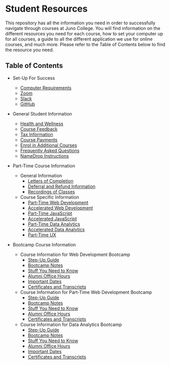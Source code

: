# Student Resources
This repository has all the information you need in order to successfully navigate through courses at Juno College. You will find information on the different resources you need for each course, how to set your computer up for all courses, a guide to all the different application we use for online courses, and much more. Please refer to the Table of Contents below to find the resource you need. 

## Table of Contents

- Set-Up For Success
  - [Computer Requirements](./computer-requirements.md) 
  - [Zoom](./Zoom.md)
  - [Slack](./Slack.md)
  - [GitHub](./GitHub.md)
- General Student Information
  - [Health and Wellness](./health.md)
  - [Course Feedback](./course-feedback.md)
  - [Tax Information](./tax-information.md)
  - [Course Payments](./invoices.md)
  - [Enrol in Additional Courses](./enrol-for-courses.md)
  - [Frequently Asked Questions](./faq.md)
  - [NameDrop Instructions](./namedrop.md)
- Part-Time Course Information
  - General Information
       - [Letters of Completion](./letter-of-completion.md)
       - [Deferral and Refund Information](./deferral.md)
       - [Recordings of Classes](./recordings.md)
  - Course Specific Information
       - [Part-Time Web Development](./part-time-web-development.md)
       - [Accelerated Web Development](./accelerated-web-development.md)
       - [Part-Time JavaScript](./part-time-javascript.md)
       - [Accelerated JavaScript](./accelerated-javascript.md)
       - [Part-Time Data Analytics](./part-time-data.md)
       - [Accelerated Data Analytics](./accelerated-data.md)
       - [Part-Time UX](./ux.md)

- Bootcamp Course Information
   - Course Information for Web Development Bootcamp
       - [Step-Up Guide](./Setup-Guide-WD-Bootcamp.md)
       - [Bootcamp Notes](https://github.com/HackerYou/bootcamp-notes)
       - [Stuff You Need to Know](https://github.com/HackerYou/bootcamp-notes/tree/main/stuff-you-need-to-know)
       - [Alumni Office Hours](./alumni-office-hours.md)
       - [Important Dates](https://github.com/HackerYou/bootcamp-notes/blob/main/stuff-you-need-to-know/important-dates.md)
       - [Certificates and Transcripts](./certificates-transcripts.md)
    - Course Information for Part-Time Web Development Bootcamp
       - [Step-Up Guide](./Setup-Guide-WD-Bootcamp.md)
       - [Bootcamp Notes](https://github.com/HackerYou/bootcamp-notes)
       - [Stuff You Need to Know](https://github.com/HackerYou/bootcamp-notes/tree/main/stuff-you-need-to-know)
       - [Alumni Office Hours](./alumni-office-hours.md)
       - [Certificates and Transcripts](./certificates-transcripts.md)
   - Course Information for Data Analytics Bootcamp
       - [Step-Up Guide](./Setup-Guide-DA-Bootcamp.md)
       - [Bootcamp Notes](https://github.com/HackerYou/data-bootcamp-notes)
       - [Stuff You Need to Know](https://github.com/HackerYou/data-bootcamp-notes/tree/main/stuff-you-need-to-know)
       - [Alumni Office Hours](./alumni-office-hours.md)
       - [Important Dates](https://github.com/HackerYou/data-bootcamp-notes/blob/main/stuff-you-need-to-know/important-dates.md)
       - [Certificates and Transcripts](./certificates-transcripts.md)
  
